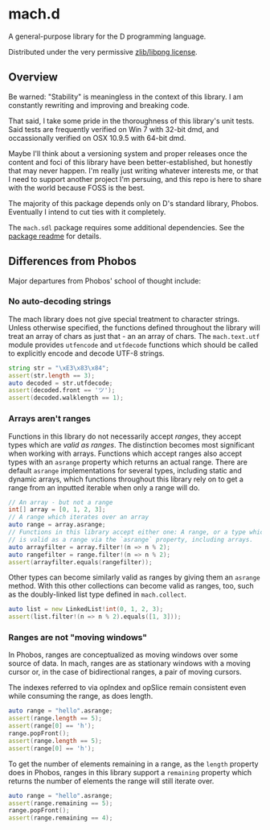 # mach.d

A general-purpose library for the D programming language.

Distributed under the very permissive [zlib/libpng license](https://github.com/pineapplemachine/mach.d/blob/master/license).

## Overview

Be warned: "Stability" is meaningless in the context of this library. I am constantly rewriting and improving and breaking code.

That said, I take some pride in the thoroughness of this library's unit tests. Said tests are frequently verified on Win 7 with 32-bit dmd, and occassionally verified on OSX 10.9.5 with 64-bit dmd.

Maybe I'll think about a versioning system and proper releases once the content and foci of this library have been better-established, but honestly that may never happen. I'm really just writing whatever interests me, or that I need to support another project I'm persuing, and this repo is here to share with the world because FOSS is the best.

The majority of this package depends only on D's standard library, Phobos. Eventually I intend to cut ties with it completely.

The `mach.sdl` package requires some additional dependencies. See the [package readme](https://github.com/pineapplemachine/mach.d/blob/master/mach/sdl/readme.md) for details.

## Differences from Phobos

Major departures from Phobos' school of thought include:

### No auto-decoding strings

The mach library does not give special treatment to character strings. Unless otherwise specified, the functions defined throughout the library will treat an array of chars as just that - an an array of chars. The `mach.text.utf` module provides `utfencode` and `utfdecode` functions which should be called to explicitly encode and decode UTF-8 strings.

``` D
string str = "\xE3\x83\x84";
assert(str.length == 3);
auto decoded = str.utfdecode;
assert(decoded.front == 'ツ');
assert(decoded.walklength == 1);
```

### Arrays aren't ranges

Functions in this library do not necessarily accept _ranges_, they accept types which are _valid as ranges_. The distinction becomes most significant when working with arrays. Functions which accept ranges also accept types with an `asrange` property which returns an actual range. There are default `asrange` implementations for several types, including static and dynamic arrays, which functions throughout this library rely on to get a range from an inputted iterable when only a range will do.

``` D
// An array - but not a range
int[] array = [0, 1, 2, 3];
// A range which iterates over an array
auto range = array.asrange;
// Functions in this library accept either one: A range, or a type which
// is valid as a range via the `asrange` property, including arrays.
auto arrayfilter = array.filter!(n => n % 2);
auto rangefilter = range.filter!(n => n % 2);
assert(arrayfilter.equals(rangefilter));
```

Other types can become similarly valid as ranges by giving them an `asrange` method. With this other collections can become valid as ranges, too, such as the doubly-linked list type defined in `mach.collect`.

``` D
auto list = new LinkedList!int(0, 1, 2, 3);
assert(list.filter!(n => n % 2).equals([1, 3]));
```

### Ranges are not "moving windows"

In Phobos, ranges are conceptualized as moving windows over some source of data. In mach, ranges are as stationary windows with a moving cursor or, in the case of bidirectional ranges, a pair of moving cursors.

The indexes referred to via opIndex and opSlice remain consistent even while consuming the range, as does length.

``` D
auto range = "hello".asrange;
assert(range.length == 5);
assert(range[0] == 'h');
range.popFront();
assert(range.length == 5);
assert(range[0] == 'h');
```

To get the number of elements remaining in a range, as the `length` property does in Phobos, ranges in this library support a `remaining` property which returns the number of elements the range will still iterate over.

``` D
auto range = "hello".asrange;
assert(range.remaining == 5);
range.popFront();
assert(range.remaining == 4);
```
